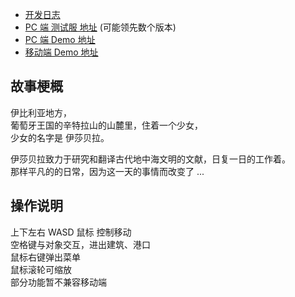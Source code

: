 - [开发日志](http://www.shuizilong.com/house/archives/fantasy-journey-of-isabella/)
- [PC 端 测试服 地址](http://f.gamecreator.com.cn/game.php?id=344&test=1) (可能领先数个版本)
- [PC 端 Demo 地址](https://f.gamecreator.com.cn/game.php?id=344)
- [移动端 Demo 地址](http://material.gamecreator.com.cn/releaseProject/1553_2f230d2f029f82be27e3b62a4eb345f1/7/index.html)

## 故事梗概
伊比利亚地方，<br>
葡萄牙王国的辛特拉山的山麓里，住着一个少女，<br>
少女的名字是 伊莎贝拉。<br>

伊莎贝拉致力于研究和翻译古代地中海文明的文献，日复一日的工作着。<br>
那样平凡的的日常，因为这一天的事情而改变了 ...<br>

## 操作说明
上下左右 WASD 鼠标 控制移动<br>
空格键与对象交互，进出建筑、港口<br>
鼠标右键弹出菜单<br>
鼠标滚轮可缩放<br>
部分功能暂不兼容移动端<br>
